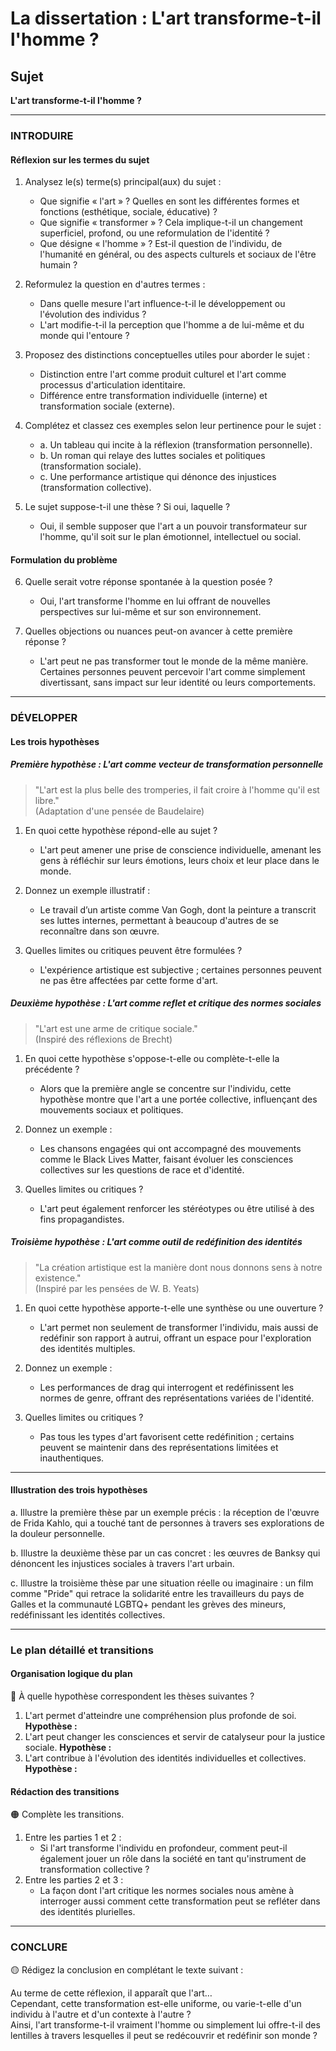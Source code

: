 # La dissertation : L'art transforme-t-il l'homme ?

## Sujet
**L'art transforme-t-il l'homme ?**

---

### INTRODUIRE

#### Réflexion sur les termes du sujet

1. Analysez le(s) terme(s) principal(aux) du sujet :
   - Que signifie « l'art » ? Quelles en sont les différentes formes et fonctions (esthétique, sociale, éducative) ?
   - Que signifie « transformer » ? Cela implique-t-il un changement superficiel, profond, ou une reformulation de l'identité ?
   - Que désigne « l'homme » ? Est-il question de l'individu, de l'humanité en général, ou des aspects culturels et sociaux de l'être humain ?

2. Reformulez la question en d'autres termes :
   - Dans quelle mesure l'art influence-t-il le développement ou l'évolution des individus ?
   - L'art modifie-t-il la perception que l'homme a de lui-même et du monde qui l'entoure ?

3. Proposez des distinctions conceptuelles utiles pour aborder le sujet :
   - Distinction entre l'art comme produit culturel et l'art comme processus d'articulation identitaire.
   - Différence entre transformation individuelle (interne) et transformation sociale (externe).

4. Complétez et classez ces exemples selon leur pertinence pour le sujet :
   - a. Un tableau qui incite à la réflexion (transformation personnelle).
   - b. Un roman qui relaye des luttes sociales et politiques (transformation sociale).
   - c. Une performance artistique qui dénonce des injustices (transformation collective).

5. Le sujet suppose-t-il une thèse ? Si oui, laquelle ?
   - Oui, il semble supposer que l'art a un pouvoir transformateur sur l'homme, qu'il soit sur le plan émotionnel, intellectuel ou social.

#### Formulation du problème

6. Quelle serait votre réponse spontanée à la question posée ?
   - Oui, l'art transforme l'homme en lui offrant de nouvelles perspectives sur lui-même et sur son environnement.

7. Quelles objections ou nuances peut-on avancer à cette première réponse ?
   - L'art peut ne pas transformer tout le monde de la même manière. Certaines personnes peuvent percevoir l'art comme simplement divertissant, sans impact sur leur identité ou leurs comportements.

---

### DÉVELOPPER

#### Les trois hypothèses

##### Première hypothèse : L'art comme vecteur de transformation personnelle

> "L'art est la plus belle des tromperies, il fait croire à l'homme qu'il est libre."  
> (Adaptation d'une pensée de Baudelaire)

1. En quoi cette hypothèse répond-elle au sujet ?
   - L'art peut amener une prise de conscience individuelle, amenant les gens à réfléchir sur leurs émotions, leurs choix et leur place dans le monde.

2. Donnez un exemple illustratif :
   - Le travail d’un artiste comme Van Gogh, dont la peinture a transcrit ses luttes internes, permettant à beaucoup d'autres de se reconnaître dans son œuvre.

3. Quelles limites ou critiques peuvent être formulées ?
   - L'expérience artistique est subjective ; certaines personnes peuvent ne pas être affectées par cette forme d'art.

##### Deuxième hypothèse : L'art comme reflet et critique des normes sociales

> "L'art est une arme de critique sociale."  
> (Inspiré des réflexions de Brecht)

1. En quoi cette hypothèse s'oppose-t-elle ou complète-t-elle la précédente ?
   - Alors que la première angle se concentre sur l'individu, cette hypothèse montre que l'art a une portée collective, influençant des mouvements sociaux et politiques.

2. Donnez un exemple :
   - Les chansons engagées qui ont accompagné des mouvements comme le Black Lives Matter, faisant évoluer les consciences collectives sur les questions de race et d'identité.

3. Quelles limites ou critiques ?
   - L'art peut également renforcer les stéréotypes ou être utilisé à des fins propagandistes.

##### Troisième hypothèse : L'art comme outil de redéfinition des identités

> "La création artistique est la manière dont nous donnons sens à notre existence."  
> (Inspiré par les pensées de W. B. Yeats)

1. En quoi cette hypothèse apporte-t-elle une synthèse ou une ouverture ?
   - L'art permet non seulement de transformer l'individu, mais aussi de redéfinir son rapport à autrui, offrant un espace pour l'exploration des identités multiples.

2. Donnez un exemple :
   - Les performances de drag qui interrogent et redéfinissent les normes de genre, offrant des représentations variées de l'identité.

3. Quelles limites ou critiques ?
   - Pas tous les types d'art favorisent cette redéfinition ; certains peuvent se maintenir dans des représentations limitées et inauthentiques.

---

#### Illustration des trois hypothèses

a. Illustre la première thèse par un exemple précis : la réception de l'œuvre de Frida Kahlo, qui a touché tant de personnes à travers ses explorations de la douleur personnelle.

b. Illustre la deuxième thèse par un cas concret : les œuvres de Banksy qui dénoncent les injustices sociales à travers l'art urbain.

c. Illustre la troisième thèse par une situation réelle ou imaginaire : un film comme "Pride" qui retrace la solidarité entre les travailleurs du pays de Galles et la communauté LGBTQ+ pendant les grèves des mineurs, redéfinissant les identités collectives.

---

### Le plan détaillé et transitions

#### Organisation logique du plan

🔴 À quelle hypothèse correspondent les thèses suivantes ?

1. L'art permet d'atteindre une compréhension plus profonde de soi. **Hypothèse :**
2. L'art peut changer les consciences et servir de catalyseur pour la justice sociale. **Hypothèse :**
3. L'art contribue à l'évolution des identités individuelles et collectives. **Hypothèse :**

#### Rédaction des transitions

🟠 Complète les transitions.

1. Entre les parties 1 et 2 :  
   - Si l'art transforme l'individu en profondeur, comment peut-il également jouer un rôle dans la société en tant qu'instrument de transformation collective ?
2. Entre les parties 2 et 3 :  
   - La façon dont l'art critique les normes sociales nous amène à interroger aussi comment cette transformation peut se refléter dans des identités plurielles.

---

### CONCLURE

🟡 Rédigez la conclusion en complétant le texte suivant :

Au terme de cette réflexion, il apparaît que l'art…  
Cependant, cette transformation est-elle uniforme, ou varie-t-elle d'un individu à l'autre et d'un contexte à l'autre ?  
Ainsi, l'art transforme-t-il vraiment l'homme ou simplement lui offre-t-il des lentilles à travers lesquelles il peut se redécouvrir et redéfinir son monde ?